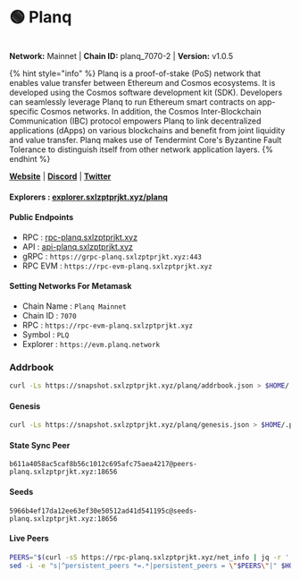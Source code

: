 # 🟢 Planq

<figure><img src="../../.gitbook/assets/planq.png" alt=""><figcaption></figcaption></figure>

**Network:** Mainnet | **Chain ID:** planq_7070-2 | **Version:** v1.0.5

{% hint style="info" %}
Planq is a proof-of-stake (PoS) network that enables value transfer between Ethereum and Cosmos ecosystems. It is developed using the Cosmos software development kit (SDK). Developers can seamlessly leverage Planq to run Ethereum smart contracts on app-specific Cosmos networks. In addition, the Cosmos Inter-Blockchain Communication (IBC) protocol empowers Planq to link decentralized applications (dApps) on various blockchains and benefit from joint liquidity and value transfer. Planq makes use of Tendermint Core's Byzantine Fault Tolerance to distinguish itself from other network application layers.
{% endhint %}

[**Website**](https://planq.network) | [**Discord**](https://discord.gg/planq-network) | [**Twitter**](https://twitter.com/PlanqFoundation)

#### **Explorers** : [explorer.sxlzptprjkt.xyz/planq](https://explorer.sxlzptprjkt.xyz/planq)

#### **Public Endpoints**

* RPC : [rpc-planq.sxlzptprjkt.xyz](https://rpc-planq.sxlzptprjkt.xyz)
* API : [api-planq.sxlzptprjkt.xyz](https://api-planq.sxlzptprjkt.xyz)
* gRPC : `https://grpc-planq.sxlzptprjkt.xyz:443`
* RPC EVM : `https://rpc-evm-planq.sxlzptprjkt.xyz`

#### **Setting Networks For Metamask**
- Chain Name : `Planq Mainnet`
- Chain ID : `7070`
- RPC : `https://rpc-evm-planq.sxlzptprjkt.xyz`
- Symbol : `PLQ`
- Explorer : `https://evm.planq.network`

### **Addrbook**
```bash
curl -Ls https://snapshot.sxlzptprjkt.xyz/planq/addrbook.json > $HOME/.planqd/config/addrbook.json
```

#### **Genesis**
```bash
curl -Ls https://snapshot.sxlzptprjkt.xyz/planq/genesis.json > $HOME/.planqd/config/genesis.json
```

#### **State Sync Peer**
```
b611a4058ac5caf8b56c1012c695afc75aea4217@peers-planq.sxlzptprjkt.xyz:18656
```

#### **Seeds**
```
5966b4ef17da12ee63ef30e50512ad41d541195c@seeds-planq.sxlzptprjkt.xyz:18656
```

#### **Live Peers**
```bash
PEERS="$(curl -sS https://rpc-planq.sxlzptprjkt.xyz/net_info | jq -r '.result.peers[] | "\(.node_info.id)@\(.remote_ip):\(.node_info.listen_addr)"' | awk -F ':' '{print $1":"$(NF)}' | sed -z 's|\n|,|g;s|.$||')"
sed -i -e "s|^persistent_peers *=.*|persistent_peers = \"$PEERS\"|" $HOME/.planqd/config/config.toml
```
